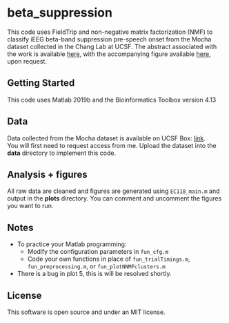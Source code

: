 # beta_suppression

This code uses FieldTrip and non-negative matrix factorization (NMF) to classify iEEG beta-band suppression pre-speech onset from the Mocha dataset collected in the Chang Lab at UCSF. The abstract associated with the work is available [here](https://drive.google.com/file/d/1g8srSLMTZcVEutMiJRKC0VzDy5CpXvXI/view?usp=sharing), with the accompanying figure available [here](https://drive.google.com/file/d/1OZy1C1xQRhmwyYRs56poyB-GGA7vZcAM/view?usp=sharing), upon request.

## Getting Started

This code uses Matlab 2019b and the Bioinformatics Toolbox version 4.13

## Data

Data collected from the Mocha dataset is available on UCSF Box: [link](https://ucsf.box.com/s/r1u0i2cwdm90f20htki1wnktid0wx2t0).   
You will first need to request access from me. Upload the dataset into the **data** directory to implement this code.

## Analysis + figures

All raw data are cleaned and figures are generated using ```EC118_main.m``` and output in the **plots** directory. You can comment and uncomment the figures you want to run.

## Notes

* To practice your Matlab programming: 
  * Modify the configuration parameters in ```fun_cfg.m```
  * Code your own functions in place of ```fun_trialTimings.m```, ```fun_preprocessing.m```, or ```fun_plotNNMFclusters.m```
* There is a bug in plot 5, this is will be resolved shortly. 

## License
This software is open source and under an MIT license.
